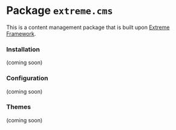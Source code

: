 # Package `extreme.cms`

This is a content management package that is built upon [Extreme Framework](https://github.com/extremeframework/extremeframework).

### Installation
(coming soon)

### Configuration
(coming soon)

### Themes
(coming soon)
